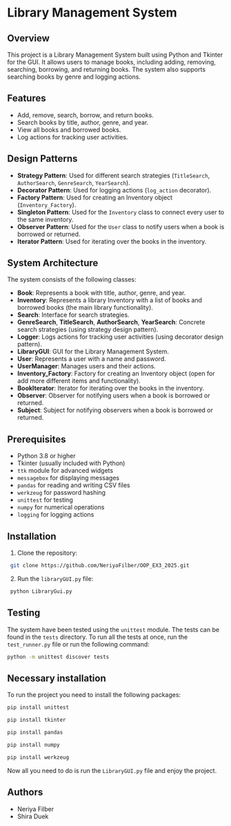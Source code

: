 # Library Management System

## Overview
This project is a Library Management System built using Python and Tkinter for the GUI. It allows users to manage books, including adding, removing, searching, borrowing, and returning books. The system also supports searching books by genre and logging actions.

## Features
- Add, remove, search, borrow, and return books.
- Search books by title, author, genre, and year.
- View all books and borrowed books.
- Log actions for tracking user activities.

## Design Patterns
- **Strategy Pattern**: Used for different search strategies (`TitleSearch`, `AuthorSearch`, `GenreSearch`, `YearSearch`).
- **Decorator Pattern**: Used for logging actions (`log_action` decorator).
- **Factory Pattern**: Used for creating an Inventory object (`Inventory_Factory`).
- **Singleton Pattern**: Used for the `Inventory` class to connect every user to the same inventory.
- **Observer Pattern**: Used for the `User` class to notify users when a book is borrowed or returned.
- **Iterator Pattern**: Used for iterating over the books in the inventory.

## System Architecture
The system consists of the following classes:
- **Book**: Represents a book with title, author, genre, and year.
- **Inventory**: Represents a library Inventory with a list of books and borrowed books (the main library functionality).
- **Search**: Interface for search strategies.
- **GenreSearch**, **TitleSearch**, **AuthorSearch**, **YearSearch**: Concrete search strategies (using strategy design pattern).
- **Logger**: Logs actions for tracking user activities (using decorator design pattern).
- **LibraryGUI**: GUI for the Library Management System.
- **User**: Represents a user with a name and password.
- **UserManager**: Manages users and their actions.
- **Inventory_Factory**: Factory for creating an Inventory object (open for add more different items and functionality).
- **BookIterator**: Iterator for iterating over the books in the inventory.
- **Observer**: Observer for notifying users when a book is borrowed or returned.
- **Subject**: Subject for notifying observers when a book is borrowed or returned.

## Prerequisites
- Python 3.8 or higher
- Tkinter (usually included with Python)
- `ttk` module for advanced widgets
- `messagebox` for displaying messages
- `pandas` for reading and writing CSV files
- `werkzeug` for password hashing
- `unittest` for testing
- `numpy` for numerical operations
- `logging` for logging actions


## Installation
1. Clone the repository:
  ```bash
   git clone https://github.com/NeriyaFilber/OOP_EX3_2025.git
   ```
2. Run the `libraryGUI.py` file:
  ```bash
   python LibraryGui.py
   ```


## Testing
The system have been tested using the `unittest` module. The tests can be found in the `tests` directory.
To run all the tests at once, run the `test_runner.py` file or run the following command:
```bash
python -m unittest discover tests
```

## Necessary installation
To run the project you need to install the following packages:
```bash
pip install unittest
```
```bash
pip install tkinter
```
```bash
pip install pandas
```
```bash
pip install numpy
```
```bash
pip install werkzeug
```

Now all you need to do is run the `LibraryGUI.py` file and enjoy the project.

## Authors
- Neriya Filber
- Shira Duek

   